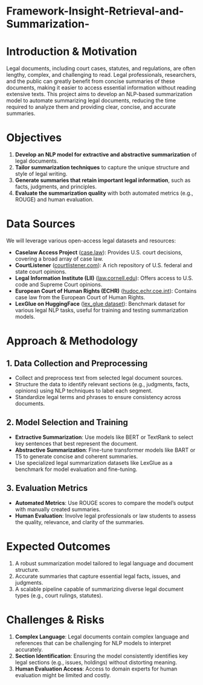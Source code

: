 # Framework-Insight-Retrieval-and-Summarization-

# Introduction & Motivation
Legal documents, including court cases, statutes, and regulations, are often lengthy, complex, and challenging to read. Legal professionals, researchers, and the public can greatly benefit from concise summaries of these documents, making it easier to access essential information without reading extensive texts. This project aims to develop an NLP-based summarization model to automate summarizing legal documents, reducing the time required to analyze them and providing clear, concise, and accurate summaries.

# Objectives
1. **Develop an NLP model for extractive and abstractive summarization** of legal documents.
2. **Tailor summarization techniques** to capture the unique structure and style of legal writing.
3. **Generate summaries that retain important legal information**, such as facts, judgments, and principles.
4. **Evaluate the summarization quality** with both automated metrics (e.g., ROUGE) and human evaluation.

# Data Sources
We will leverage various open-access legal datasets and resources:

- **Caselaw Access Project** ([case.law](https://case.law)): Provides U.S. court decisions, covering a broad array of case law.
- **CourtListener** ([courtlistener.com](https://www.courtlistener.com)): A rich repository of U.S. federal and state court opinions.
- **Legal Information Institute (LII)** ([law.cornell.edu](https://www.law.cornell.edu)): Offers access to U.S. code and Supreme Court opinions.
- **European Court of Human Rights (ECHR)** ([hudoc.echr.coe.int](https://hudoc.echr.coe.int)): Contains case law from the European Court of Human Rights.
- **LexGlue on HuggingFace** ([lex_glue dataset](https://huggingface.co/datasets/lex_glue)): Benchmark dataset for various legal NLP tasks, useful for training and testing summarization models.

# Approach & Methodology

## 1. Data Collection and Preprocessing
   - Collect and preprocess text from selected legal document sources.
   - Structure the data to identify relevant sections (e.g., judgments, facts, opinions) using NLP techniques to label each segment.
   - Standardize legal terms and phrases to ensure consistency across documents.

## 2. Model Selection and Training
   - **Extractive Summarization**: Use models like BERT or TextRank to select key sentences that best represent the document.
   - **Abstractive Summarization**: Fine-tune transformer models like BART or T5 to generate concise and coherent summaries.
   - Use specialized legal summarization datasets like LexGlue as a benchmark for model evaluation and fine-tuning.

## 3. Evaluation Metrics
   - **Automated Metrics**: Use ROUGE scores to compare the model’s output with manually created summaries.
   - **Human Evaluation**: Involve legal professionals or law students to assess the quality, relevance, and clarity of the summaries.

# Expected Outcomes
1. A robust summarization model tailored to legal language and document structure.
2. Accurate summaries that capture essential legal facts, issues, and judgments.
3. A scalable pipeline capable of summarizing diverse legal document types (e.g., court rulings, statutes).

# Challenges & Risks
1. **Complex Language**: Legal documents contain complex language and references that can be challenging for NLP models to interpret accurately.
2. **Section Identification**: Ensuring the model consistently identifies key legal sections (e.g., issues, holdings) without distorting meaning.
3. **Human Evaluation Access**: Access to domain experts for human evaluation might be limited and costly.

